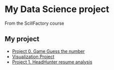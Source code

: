 # My Data Science project

From the ScillFactory course

## My project


* [Project 0. Game Guess the number](https://github.com/OlesyaNori/sf_datasciense/tree/main/project%200) 
* [Visualization Project](https://github.com/OlesyaNori/sf_datasciense/blob/main/Visualization%20Project/Final%20visualization%20tasks.ipynb)
* [Project 1. HeadHunter resume analysis]()
